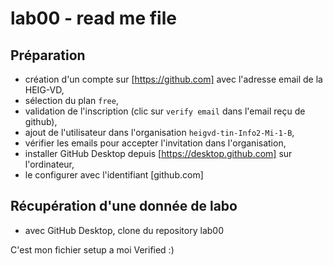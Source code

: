 # lab00 - read me file

## Préparation
- création d'un compte sur [https://github.com] avec l'adresse email de la HEIG-VD,
- sélection du plan `free`, 
- validation de l'inscription (clic sur `verify email` dans l'email reçu de github),
- ajout de l'utilisateur dans l'organisation `heigvd-tin-Info2-Mi-1-B`,
- vérifier les emails pour accepter l'invitation dans l'organisation,
- installer GitHub Desktop depuis [https://desktop.github.com] sur l'ordinateur,
- le configurer avec l'identifiant [github.com] 

## Récupération d'une donnée de labo
- avec GitHub Desktop, clone du repository lab00

C'est mon fichier setup a moi
Verified :)

